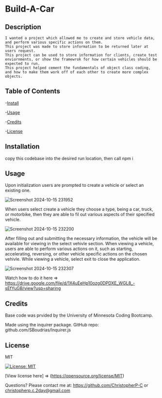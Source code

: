 # Build-A-Car

  ## Description
    I wanted a project which allowed me to create and store vehicle data, and perform various specific actions on them.
    This project was made to store information to be returned later at users request.
    This project can be used to store information for clients, create test enviornments, or show the framewrok for how certain vehicles should be expected to run.
    This project helped cement the fundamentals of object class coding, and how to make them work off of each other to create more complex objects.

  ## Table of Contents
  -[Install](#install)

-[Usage](#usage)

-[Credits](#credits)

-[License](#license)


  ## Installation
  copy this codebase into the desired run location, then call npm i

  ## Usage
  Upon initialization users are prompted to create a vehicle or select an existing one.
  
  ![Screenshot 2024-10-15 231952](https://github.com/user-attachments/assets/7ce47159-194e-4cb6-aaf4-19da39131d0d)

  When users select create a vehicle they choose a type, being a car, truck, or motorbike, then they are able to fil out various aspects of their specified vehicle. 
  
  ![Screenshot 2024-10-15 232200](https://github.com/user-attachments/assets/b51219c4-7288-48ae-b939-f1a1dab9bd2a)

  After filling out and submitting the necessary information, the vehicle will be available for viewing in the select vehivle section. When viewing a vehicle, users are able to perform various actions on it, such as starting, accelerating, reversing, or other vehicle specific actions on the chosen vehivle. While viewing a vehicle, select exit to close the application.
  
![Screenshot 2024-10-15 232307](https://github.com/user-attachments/assets/028c66a4-02eb-488f-9765-406fb4aabfe4)

Watch how to do it here => https://drive.google.com/file/d/1X4uEeHp10ozg0DPDXE_WGL8_-sEfYuGB/view?usp=sharing

  ## Credits
  Base code was prvided by the University of Minnesota Coding Bootcamp.
  
  Made using the inquirer package. GitHub repo: github.com/SBoudrias/Inquirer.js

  ## License
  MIT

  [![License: MIT](https://img.shields.io/badge/License-MIT-yellow.svg)](https://opensource.org/licenses/MIT)

  [View license here] => (https://opensource.org/license/MIT)

  


  Questions? Please contact me at:
  https://github.com/ChristopherP-C or christopherp.c.2day@gmail.com

